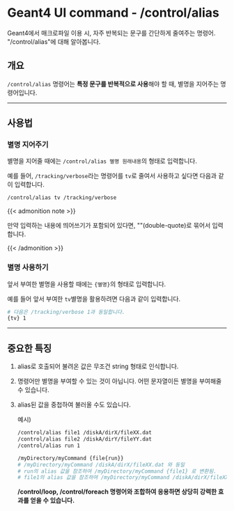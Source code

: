 # Geant4 UI command - /control/alias


Geant4에서 매크로파일 이용 시, 자주 반복되는 문구를 간단하게 줄여주는 명령어. "/control/alias"에 대해 알아봅니다.

<!--more-->

## 개요

`/control/alias` 명령어는 **특정 문구를 반복적으로 사용**해야 할 때, 별명을 지어주는 명령어입니다.



---



## 사용법

### 별명 지어주기

별명을 지어줄 때에는 `/control/alias 별명 원래내용`의 형태로 입력합니다.

예를 들어, `/tracking/verbose`라는 명령어를 `tv`로 줄여서 사용하고 싶다면 다음과 같이 입력합니다.

```bash
/control/alias tv /tracking/verbose
```

{{< admonition note >}}

만약 입력하는 내용에 띄어쓰기가 포함되어 있다면, ""(double-quote)로 묶어서 입력합니다.

{{< /admonition >}}

### 별명 사용하기

앞서 부여한 별명을 사용할 때에는 `{별명}`의 형태로 입력합니다.

예를 들어 앞서 부여한 `tv`별명을 활용하려면 다음과 같이 입력합니다.

```bash
# 다음은 /tracking/verbose 1과 동일합니다.
{tv} 1
```



---



## 중요한 특징

1. alias로 호출되어 불려온 값은 무조건 string 형태로 인식합니다.

2. 명령어만 별명을 부여할 수 있는 것이 아닙니다. 어떤 문자열이든 별명을 부여해줄 수 있습니다.

3. alias된 값을 중첩하여 불러올 수도 있습니다.

   예시)

   ```bash
   /control/alias file1 /diskA/dirX/fileXX.dat
   /control/alias file2 /diskA/dirY/fileYY.dat
   /control/alias run 1
   
   /myDirectory/myCommand {file{run}}
   # /myDirectory/myCommand /diskA/dirX/fileXX.dat 와 동일
   # run의 alias 값을 참조하여 /myDirectory/myCommand {file1} 로 변환됨.
   # file1의 alias 값을 참조하여 /myDirectory/myCommand /diskA/dirX/fileXX.dat 로 변환됨.
   ```

   <b>/control/loop, /control/foreach 명령어와 조합하여 응용하면 상당히 강력한 효과를 얻을 수 있습니다.</b>
